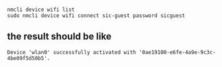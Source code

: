 ```

nmcli device wifi list
sudo nmcli device wifi connect sic-guest password sicguest

```

## the result should be like

```
Device 'wlan0' successfully activated with '0ae19100-e6fe-4a9e-9c3c-4be09f5d50b5'.
```
